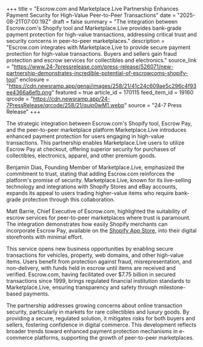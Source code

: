 +++
title = "Escrow.com and Marketplace.Live Partnership Enhances Payment Security for High-Value Peer-to-Peer Transactions"
date = "2025-08-21T07:00:19Z"
draft = false
summary = "The integration between Escrow.com's Shopify tool and Marketplace.Live provides bank-grade payment protection for high-value transactions, addressing critical trust and security concerns in peer-to-peer marketplaces."
description = "Escrow.com integrates with Marketplace.Live to provide secure payment protection for high-value transactions. Buyers and sellers gain fraud protection and escrow services for collectibles and electronics."
source_link = "https://www.24-7pressrelease.com/press-release/526071/new-partnership-demonstrates-incredible-potential-of-escrowcoms-shopify-tool"
enclosure = "https://cdn.newsramp.app/genai/images/258/21/41c24c609ae5c296c4f93ee4366a6efb.png"
featured = true
article_id = 170115
feed_item_id = 19160
qrcode = "https://cdn.newsramp.app/24-7PressRelease/qrcode/258/21/quip0wM1.webp"
source = "24-7 Press Release"
+++

<p>The strategic integration between Escrow.com's Shopify tool, Escrow Pay, and the peer-to-peer marketplace platform Marketplace.Live introduces enhanced payment protection for users engaging in high-value transactions. This partnership enables Marketplace.Live users to utilize Escrow Pay at checkout, offering superior security for purchases of collectibles, electronics, apparel, and other premium goods.</p><p>Benjamin Dias, Founding Member of Marketplace.Live, emphasized the commitment to trust, stating that adding Escrow.com reinforces the platform's promise of security. Marketplace.Live, known for its live-selling technology and integrations with Shopify Stores and eBay accounts, expands its appeal to users trading higher-value items who require bank-grade protection through this collaboration.</p><p>Matt Barrie, Chief Executive of Escrow.com, highlighted the suitability of escrow services for peer-to-peer marketplaces where trust is paramount. The integration demonstrates how easily Shopify merchants can incorporate Escrow Pay, available on the <a href="https://apps.shopify.com" rel="nofollow" target="_blank">Shopify App Store</a>, into their digital storefronts with minimal effort.</p><p>This service opens new business opportunities by enabling secure transactions for vehicles, property, web domains, and other high-value items. Users benefit from protection against fraud, misrepresentation, and non-delivery, with funds held in escrow until items are received and verified. Escrow.com, having facilitated over $7.75 billion in secured transactions since 1999, brings regulated financial institution standards to Marketplace.Live, ensuring transparency and safety through milestone-based payments.</p><p>The partnership addresses growing concerns about online transaction security, particularly in markets for rare collectibles and luxury goods. By providing a secure, regulated solution, it mitigates risks for both buyers and sellers, fostering confidence in digital commerce. This development reflects broader trends toward enhanced payment protection mechanisms in e-commerce platforms, supporting the growth of peer-to-peer marketplaces.</p>